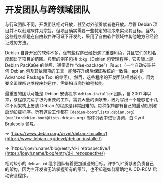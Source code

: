 # 开发团队与跨领域团队

与行政团队不同，开发团队相对开放，甚至对外部贡献者也开放。尽管 Debian 项目并不以创建软件为宗旨，但项目确实需要一些特定的程序来实现其目标。当然，这些程序都是在自由软件许可证下开发的，采用了自由软件领域中其他地方已经验证过的方法。

Debian 自身开发的软件不多，但有些程序已经扮演了重要角色，并且它们的知名度超出了项目的范围。典型的例子包括 `dpkg`（Debian 包管理程序，它实际上是 Debian PacKaGe 的缩写，通常读作 “dee-package”）和 `apt`（一个自动安装任何 Debian 包及其依赖项的工具，能够在升级后保证系统的一致性，apt 是 Advanced Package Tool 的缩写）。然而，这些程序的开发团队相对较小，因为要全面理解这类程序的运作，需要相当高的编程技能。

最重要的团队可能是 Debian 安装程序 `debian-installer` 团队，自 2001 年以来，该程序完成了极为重要的工作。需要大量的贡献者，因为写出一个能够在十几种不同架构上安装 Debian 的程序是非常困难的。每种架构都有自己的启动机制和启动加载程序。所有这些工作都在 `[debian-boot@lists.debian.org](mailto:debian-boot@lists.debian.org)` 邮件列表中进行协调，由 Cyril Brulebois 领导。

→ [https://www.debian.org/devel/debian-installer/](https://www.debian.org/devel/debian-installer/)

→ [https://joeyh.name/blog/entry/d-i_retrospective/](https://joeyh.name/blog/entry/d-i_retrospective/)

相对较小的 `debian-cd` 程序团队有着更加谦逊的目标。许多“小”贡献者负责自己的架构，因为主开发者无法掌握所有的细节，也不知道如何精确地从 CD-ROM 启动安装程序。